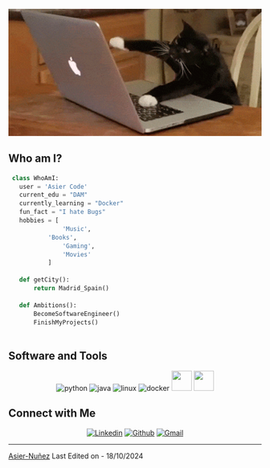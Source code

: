 <p align="center">
  <img src="https://github.com/AsierCode/AsierCode/blob/main/gato.gif" alt="Github Banner">
</p>


## Who am I?

 ```python
  class WhoAmI:
    user = 'Asier Code'
	current_edu = "DAM"
    currently_learning = "Docker"
    fun_fact = "I hate Bugs"
	hobbies = [
				'Music',
 			'Books',
			 	'Gaming',
				'Movies'
			]
	
	def getCity():
		return Madrid_Spain()
	
	def Ambitions():
		BecomeSoftwareEngineer()
		FinishMyProjects()
	
 ```

## Software and Tools
<!-- LANGUAGES AND TOOLS -->
<p align="center"> 
  <img src="https://img.icons8.com/?size=100&id=13441&format=png&color=000000" alt="python" width="40" height="40"/>
  <img src="https://img.icons8.com/?size=100&id=13679&format=png&color=000000" alt="java" width="40" height="40"/>
  <img src="https://img.icons8.com/?size=100&id=17842&format=png&color=000000" alt="linux" width="40" height="40"/>
  <img src="https://img.icons8.com/?size=100&id=22813&format=png&color=000000" alt="docker" width="40" height="40"/>
  <img src="https://img.icons8.com/?size=100&id=20906&format=png&color=000000" width="40" height="40"/>
  <img src="https://img.icons8.com/?size=100&id=12599&format=png&color=000000" width="40" height="40"/>
</p>  

## Connect with Me


<p align="center">
  <a href="https://www.linkedin.com/in/asier-nuñez-garcia/"><img alt="Linkedin" title="AsierCode Linkedin" src="https://img.shields.io/badge/LinkedIn-0077B5?style=for-the-badge&logo=linkedin&logoColor=white"></a>
  <a href="https://github.com/AsierCode#"><img alt="Github" title="AsierCode Github" src="https://img.shields.io/badge/GitHub-100000?style=for-the-badge&logo=github&logoColor=white"></a>
<a href="mailto:asierngcode@gmail.com?subject=Contacto%20desde%20tu%20sitio%20web&body=Hola%20Asier,">
    <img alt="Gmail" title="AsierCode Gmail" src="https://img.shields.io/badge/Gmail-D14836?style=for-the-badge&logo=gmail&logoColor=white">
</a>

 </p>

------
[Asier-Nuñez](https://github.com/AsierCode)
Last Edited on - 18/10/2024
